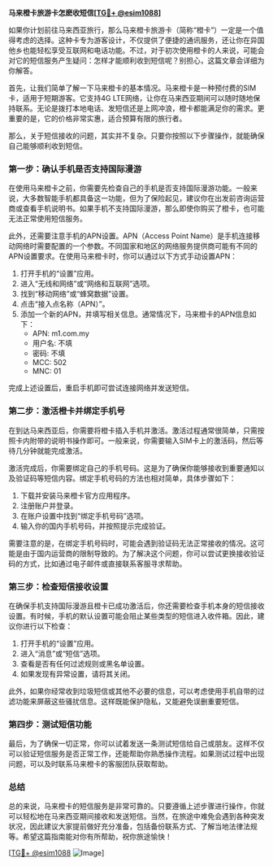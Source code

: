 **马来橙卡旅游卡怎麽收短信[[TG💪+ @esim1088](https://t.me/s/esim1088)]**

如果你计划前往马来西亚旅行，那么马来橙卡旅游卡（简称“橙卡”）一定是一个值得考虑的选择。这种卡专为游客设计，不仅提供了便捷的通讯服务，还让你在异国他乡也能轻松享受互联网和电话功能。不过，对于初次使用橙卡的人来说，可能会对它的短信服务产生疑问：怎样才能顺利收到短信呢？别担心，这篇文章会详细为你解答。

首先，让我们简单了解一下马来橙卡的基本情况。马来橙卡是一种预付费的SIM卡，适用于短期游客。它支持4G LTE网络，让你在马来西亚期间可以随时随地保持联系。无论是拨打本地电话、发短信还是上网冲浪，橙卡都能满足你的需求。更重要的是，它的价格非常实惠，适合预算有限的旅行者。

那么，关于短信接收的问题，其实并不复杂。只要你按照以下步骤操作，就能确保自己能够顺利收到短信。

### 第一步：确认手机是否支持国际漫游

在使用马来橙卡之前，你需要先检查自己的手机是否支持国际漫游功能。一般来说，大多数智能手机都具备这一功能，但为了保险起见，建议你在出发前咨询运营商或查看手机说明书。如果手机不支持国际漫游，那么即使你购买了橙卡，也可能无法正常使用短信服务。

此外，还需要注意手机的APN设置。APN（Access Point Name）是手机连接移动网络时需要配置的一个参数。不同国家和地区的网络服务提供商可能有不同的APN设置要求。在使用马来橙卡时，你可以通过以下方式手动设置APN：

1. 打开手机的“设置”应用。
2. 进入“无线和网络”或“网络和互联网”选项。
3. 找到“移动网络”或“蜂窝数据”设置。
4. 点击“接入点名称（APN）”。
5. 添加一个新的APN，并填写相关信息。通常情况下，马来橙卡的APN信息如下：
   - APN: m1.com.my
   - 用户名: 不填
   - 密码: 不填
   - MCC: 502
   - MNC: 01

完成上述设置后，重启手机即可尝试连接网络并发送短信。

### 第二步：激活橙卡并绑定手机号

在到达马来西亚后，你需要将橙卡插入手机并激活。激活过程通常很简单，只需按照卡内附带的说明书操作即可。一般来说，你需要输入SIM卡上的激活码，然后等待几分钟就能完成激活。

激活完成后，你需要绑定自己的手机号码。这是为了确保你能够接收到重要通知以及验证码等短信内容。绑定手机号码的方法也相对简单，具体步骤如下：

1. 下载并安装马来橙卡官方应用程序。
2. 注册账户并登录。
3. 在账户设置中找到“绑定手机号码”选项。
4. 输入你的国内手机号码，并按照提示完成验证。

需要注意的是，在绑定手机号码时，可能会遇到验证码无法正常接收的情况。这可能是由于国内运营商的限制导致的。为了解决这个问题，你可以尝试更换接收验证码的方式，比如通过电子邮件或直接联系客服寻求帮助。

### 第三步：检查短信接收设置

在确保手机支持国际漫游且橙卡已成功激活后，你还需要检查手机本身的短信接收设置。有时候，手机的默认设置可能会阻止某些类型的短信进入收件箱。因此，建议你进行以下检查：

1. 打开手机的“设置”应用。
2. 进入“消息”或“短信”选项。
3. 查看是否有任何过滤规则或黑名单设置。
4. 如果发现有异常设置，请将其关闭。

此外，如果你经常收到垃圾短信或其他不必要的信息，可以考虑使用手机自带的过滤功能来屏蔽这些骚扰信息。这样既能保护隐私，又能避免误删重要短信。

### 第四步：测试短信功能

最后，为了确保一切正常，你可以试着发送一条测试短信给自己或朋友。这样不仅可以验证短信服务是否正常工作，还能帮助你熟悉操作流程。如果测试过程中出现问题，可以及时联系马来橙卡的客服团队获取帮助。

### 总结

总的来说，马来橙卡的短信服务是非常可靠的。只要遵循上述步骤进行操作，你就可以轻松地在马来西亚期间接收和发送短信。当然，在旅途中难免会遇到各种突发状况，因此建议大家提前做好充分准备，包括备份联系方式、了解当地法律法规等。希望这篇指南能对你有所帮助，祝你旅途愉快！

[[TG💪+ @esim1088](https://t.me/s/esim1088) ![Image](https://i.postimg.cc/4NQfJmqS/Snipaste-2025-05-13-00-14-12.png)]